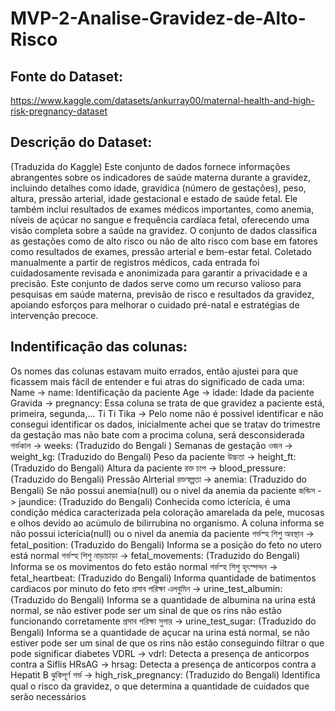 # MVP-2-Analise-Gravidez-de-Alto-Risco

## Fonte do Dataset: 
https://www.kaggle.com/datasets/ankurray00/maternal-health-and-high-risk-pregnancy-dataset

## Descrição do Dataset: 
(Traduzida do Kaggle)
Este conjunto de dados fornece informações abrangentes sobre os indicadores de saúde materna durante a gravidez, incluindo detalhes como idade, gravídica (número de gestações), peso, altura, pressão arterial, idade gestacional e estado de saúde fetal. Ele também inclui resultados de exames médicos importantes, como anemia, níveis de açúcar no sangue e frequência cardíaca fetal, oferecendo uma visão completa sobre a saúde na gravidez. O conjunto de dados classifica as gestações como de alto risco ou não de alto risco com base em fatores como resultados de exames, pressão arterial e bem-estar fetal. Coletado manualmente a partir de registros médicos, cada entrada foi cuidadosamente revisada e anonimizada para garantir a privacidade e a precisão. Este conjunto de dados serve como um recurso valioso para pesquisas em saúde materna, previsão de risco e resultados da gravidez, apoiando esforços para melhorar o cuidado pré-natal e estratégias de intervenção precoce.

## Indentificação das colunas:
Os nomes das colunas estavam muito errados, então ajustei para que ficassem mais fácil de entender e fui atras do significado de cada uma:
Name -> name: Identificação da paciente
Age -> idade: Idade da paciente
Gravida -> pregnancy: Essa coluna se trata de que gravidez a paciente está, primeira, segunda,...
Ti Ti Tika -> Pelo nome não é possivel identificar e não consegui identificar os dados, inicialmente achei que se tratav do trimestre da gestação mas não bate com a procima coluna, será desconsiderada
গর্ভকাল -> weeks: (Traduzido do Bengali ) Semanas de gestação
ওজন -> weight_kg: (Traduzido do Bengali) Peso da paciente
উচ্চতা -> height_ft: (Traduzido do Bengali) Altura da paciente
রক্ত চাপ -> blood_pressure: (Traduzido do Bengali) Pressão Alrterial
রক্তস্বল্পতা -> anemia: (Traduzido do Bengali) Se não possui anemia(null) ou o nivel da anemia da paciente
জন্ডিস -> jaundice: (Traduzido do Bengali) Conhecida como icterícia, é uma condição médica caracterizada pela coloração amarelada da pele, mucosas e olhos devido ao acúmulo de bilirrubina no organismo. A coluna informa se não possui icterícia(null) ou o nivel da anemia da paciente
গর্ভস্হ শিশু অবস্থান -> fetal_position: (Traduzido do Bengali) Informa se a posição do feto no utero está normal
গর্ভস্হ শিশু নাড়াচাড়া -> fetal_movements: (Traduzido do Bengali) Informa se os movimentos do feto estão normal
গর্ভস্হ শিশু হৃৎস্পন্দন -> fetal_heartbeat: (Traduzido do Bengali) Informa quantidade de batimentos cardiacos por minuto do feto
প্রসাব পরিক্ষা এলবুমিন -> urine_test_albumin: (Traduzido do Bengali) Informa se a quantidade de albumina na urina está normal, se não estiver pode ser um sinal de que os rins não estão funcionando corretamente
প্রসাব পরিক্ষা সুগার -> urine_test_sugar: (Traduzido do Bengali) Informa se a quantidade de açucar na urina está normal, se não estiver pode ser um sinal de que os rins não estão conseguindo filtrar o que pode significar diabetes
VDRL -> vdrl: Detecta a presença de anticorpos contra a Siflis
HRsAG -> hrsag: Detecta a presença de anticorpos contra a Hepatit B
ঝুকিপূর্ণ গর্ভ -> high_risk_pregnancy: (Traduzido do Bengali) Identifica qual o risco da gravidez, o que determina a quantidade de cuidados que serão necessários



